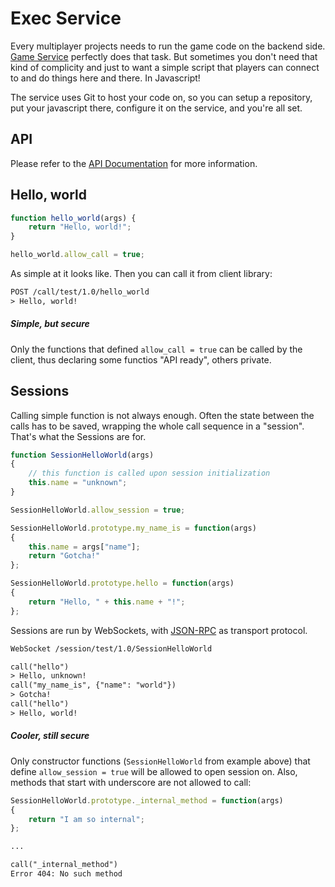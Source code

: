 # Exec Service

Every multiplayer projects needs to run the game code on the backend side.
<a href="https://github.com/anthill-platform/anthill-game">Game Service</a>
perfectly does that task. But sometimes you don't need that kind
of complicity and just to want a simple script that players can connect to
and do things here and there. In Javascript!

The service uses Git to host your code on, so you can setup a repository, put
your javascript there, configure it on the service, and you're all set.

## API

Please refer to the <a href="doc/API.md">API Documentation</a> for more information.

## Hello, world

```javascript
function hello_world(args) {
    return "Hello, world!";
}

hello_world.allow_call = true;
``` 

As simple at it looks like. Then you can call it from client library:

```rest
POST /call/test/1.0/hello_world
> Hello, world!
```

##### Simple, but secure

Only the functions that defined `allow_call = true` can be called by the client, thus declaring some functios
"API ready", others private.

## Sessions

Calling simple function is not always enough. Often the state between the calls has to be saved,
wrapping the whole call sequence in a "session". That's what the Sessions are for.

```javascript
function SessionHelloWorld(args)
{
    // this function is called upon session initialization
    this.name = "unknown";
}

SessionHelloWorld.allow_session = true;

SessionHelloWorld.prototype.my_name_is = function(args)
{
    this.name = args["name"];
    return "Gotcha!"
};

SessionHelloWorld.prototype.hello = function(args)
{
    return "Hello, " + this.name + "!";
};
```

Sessions are run by WebSockets, with <a href="http://www.jsonrpc.org/specification">JSON-RPC</a> as transport protocol.

```rest
WebSocket /session/test/1.0/SessionHelloWorld

call("hello")
> Hello, unknown!
call("my_name_is", {"name": "world"})
> Gotcha!
call("hello")
> Hello, world!
```

##### Cooler, still secure

Only constructor functions (`SessionHelloWorld` from example above) that define `allow_session = true` will be allowed to open session on.
Also, methods that start with underscore are not allowed to call:

```javascript
SessionHelloWorld.prototype._internal_method = function(args)
{
    return "I am so internal";
};
```

```rest
...

call("_internal_method")
Error 404: No such method
```